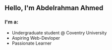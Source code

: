 ## Hello, I'm Abdelrahman Ahmed

### I'm a:
- Undergraduate student @ Coventry University
- Aspiring Web-Devloper
- Passionate Learner


